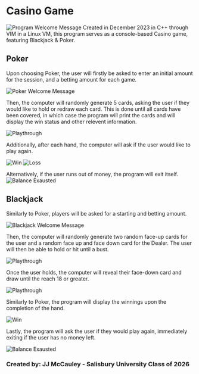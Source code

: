 # Casino Game

![Program Welcome Message](Demo_Images/Welcome_Message.png)
Created in December 2023 in C++ through VIM in a Linux VM, this program serves as a console-based Casino game, featuring Blackjack & Poker.

## Poker

Upon choosing Poker, the user will firstly be asked to enter an initial amount for the session, and a betting amount for each game. 

![Poker Welcome Message](Demo_Images/Poker_Playthrough_1.png)

Then, the computer will randomly generate 5 cards, asking the user if they would like to hold or redraw each card. This is done until all cards have been covered, in which case the program will print the cards and will display the win status and other relevent information.

![Playthrough](Demo_Images/Poker_Playthrough_2.png)

Additionally, after each hand, the computer will ask if the user would like to play again.

![Win](Demo_Images/Poker_Win.png)
![Loss](Demo_Images/Poker_Quit.png)

Alternatively, if the user runs out of money, the program will exit itself.
![Balance Exausted](Demo_Images/Poker_Balance_Exausted.png)

## Blackjack

Similarly to Poker, players will be asked for a starting and betting amount.

![Blackjack Welcome Message](Demo_Images/Blackjack_Playthrough_1.png)

Then, the computer will randomly generate two random face-up cards for the user and a random face up and face down card for the Dealer. The user will then be able to hold or hit until a bust.

![Playthrough](Demo_Images/Blackjack_Playthrough_2.png)

Once the user holds, the computer will reveal their face-down card and draw until the reach 18 or greater. 

![Playthrough](Demo_Images/Blackjack_Playthrough_3.png)

Similarly to Poker, the program will display the winnings upon the completion of the hand.

![Win](Demo_Images/Blackjack_Win.png)

Lastly, the program will ask the user if they would play again, immediately exiting if the user has no money left.

![Balance Exausted](Demo_Images/Blackjack_Balance_Exausted.png)



### Created by: JJ McCauley - Salisbury University Class of 2026

